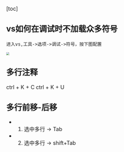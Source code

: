 [toc]

## vs如何在调试时不加载众多符号
	进入vs,工具->选项->调试->符号，按下图配置
<img src="C:\Users\king-kong\Desktop\essence\blog-plan\IMG\symbol.PNG" style="zoom:50%;" />

## 多行注释

ctrl + K + C
ctrl + K + U

## 多行前移-后移

- 1. 选中多行 -> Tab
- 2. 选中多行 -> shift+Tab